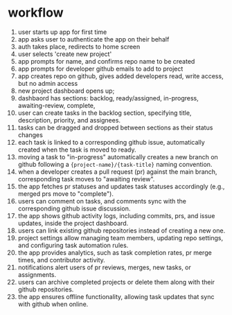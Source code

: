 # workflow

1. user starts up app for first time
2. app asks user to authenticate the app on their behalf
3. auth takes place, redirects to home screen
4. user selects 'create new project'
5. app prompts for name, and confirms repo name to be created
6. app prompts for developer github emails to add to project
7. app creates repo on github, gives added developers read, write access, but no admin access
8. new project dashboard opens up;
9. dashbaord has sections: backlog, ready/assigned, in-progress, awaiting-review, complete,
10.   user can create tasks in the backlog section, specifying title, description, priority, and assignees.
11.   tasks can be dragged and dropped between sections as their status changes
12.   each task is linked to a corresponding github issue, automatically created when the task is moved to ready.
13.   moving a task to "in-progress" automatically creates a new branch on github following a `{project-name}/{task-title}` naming convention.
14.   when a developer creates a pull request (pr) against the main branch, corresponding task moves to "awaiting review".
15.   the app fetches pr statuses and updates task statuses accordingly (e.g., merged prs move to "complete").
16.   users can comment on tasks, and comments sync with the corresponding github issue discussion.
17.   the app shows github activity logs, including commits, prs, and issue updates, inside the project dashboard.
18.   users can link existing github repositories instead of creating a new one.
19.   project settings allow managing team members, updating repo settings, and configuring task automation rules.
20.   the app provides analytics, such as task completion rates, pr merge times, and contributor activity.
21.   notifications alert users of pr reviews, merges, new tasks, or assignments.
22.   users can archive completed projects or delete them along with their github repositories.
23.   the app ensures offline functionality, allowing task updates that sync with github when online.
